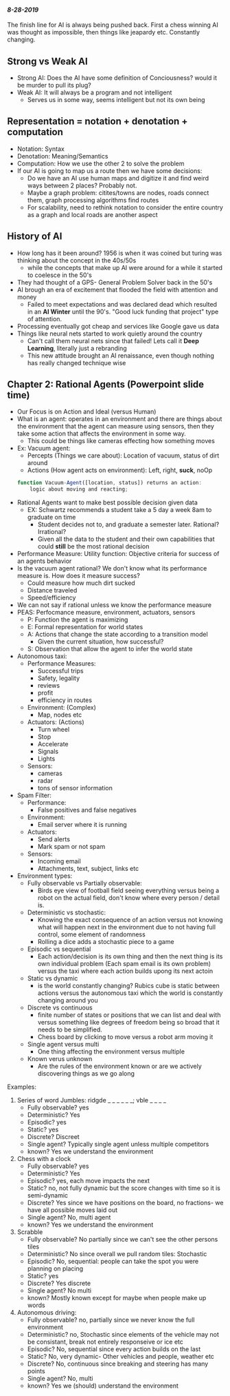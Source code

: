 #### _8-28-2019_

The finish line for AI is always being pushed back. First a chess winning AI was thought as impossible, then things like jeapardy etc. Constantly changing. 

## Strong vs Weak AI
* Strong AI: Does the AI have some definition of Conciousness? would it be murder to pull its plug?
* Weak AI: It will always be a program and not intelligent
    * Serves us in some way, seems intelligent but not its own being

## Representation = notation + denotation + computation 
* Notation: Syntax
* Denotation: Meaning/Semantics
* Computation: How we use the other 2 to solve the problem
* If our AI is going to map us a route then we have some decisions: 
    * Do we have an AI use human maps and digitize it and find weird ways between 2 places? Probably not. 
    * Maybe a graph problem: citites/towns are nodes, roads connect them, graph processing algorithms find routes
    * For scalability, need to rethink notation to consider the entire country as a graph and local roads are another aspect

## History of AI
* How long has it been around? 1956 is when it was coined but turing was thinking about the concept in the 40s/50s
    * while the concepts that make up AI were around for a while it started to coelesce in the 50's
* They had thought of a GPS- General Problem Solver back in the 50's
* AI brough an era of excitement that flooded the field with attention and money
    * Failed to meet expectations and was declared dead which resulted in an **AI Winter** until the 90's. "Good luck funding that project" type of attention. 
* Processing eventually got cheap and services like Google gave us data
* Things like neural nets started to work quietly around the country
    * Can't call them neural nets since that failed! Lets call it **Deep Learning**, literally just a rebranding
    * This new attitude brought an AI renaissance, even though nothing has really changed technique wise

## Chapter 2: Rational Agents (Powerpoint slide time)
* Our Focus is on Action and Ideal (versus Human)
* What is an agent: operates in an environment and there are things about the environment that the agent can measure using sensors, then they take some action that affects the environment in some way. 
    * This could be things like cameras effecting how something moves
* Ex: Vacuum agent: 
    * Percepts (Things we care about): Location of vacuum, status of dirt around
    * Actions (How agent acts on environment): Left, right, **suck**, noOp 
    ```js
    function Vacuum-Agent([location, status]) returns an action:
        logic about moving and reacting;
    ```
* Rational Agents want to make best possible decision given data
    * EX: Schwartz recommends a student take a 5 day a week 8am to graduate on time
        * Student decides not to, and graduate a semester later. Rational? Irrational?
        * Given all the data to the student and their own capabilities that could **still** be the most rational decision
* Performance Measure: Utility function: Objective criteria for success of an agents behavior
* Is the vacuum agent rational? We don't know what its performance measure is. How does it measure success?
    * Could measure how much dirt sucked
    * Distance traveled 
    * Speed/efficiency
* We can not say if rational unless we know the performance measure
* PEAS: Perfocmance measure, environment, actuators, sensors
    * P: Function the agent is maximizing
    * E: Formal representation for world states
    * A: Actions that change the state according to a transition model
        * Given the current situation, how successful?
    * S: Observation that allow the agent to infer the world state
* Autonomous taxi: 
    * Performance Measures: 
        * Successful trips
        * Safety, legality
        * reviews
        * profit
        * efficiency in routes
    * Environment: (Complex)
        * Map, nodes etc
    * Actuators: (Actions)
        * Turn wheel
        * Stop
        * Accelerate
        * Signals
        * Lights
    * Sensors: 
        * cameras
        * radar
        * tons of sensor information
* Spam Filter: 
    * Performance: 
        * False positives and false negatives
    * Environment: 
        * Email server where it is running
    * Actuators: 
        * Send alerts
        * Mark spam or not spam
    * Sensors:
        * Incoming email
        * Attachments, text, subject, links etc
* Environment types: 
    * Fully observable vs Partially observable: 
        * Birds eye view of football field seeing everything versus being a robot on the actual field, don't know where every person / detail is. 
    * Deterministic vs stochastic:
        * Knowing the exact consequence of an action versus not knowing what will happen next in the environment due to not having full control, some element of randomness
        * Rolling a dice adds a stochastic piece to a game
    * Episodic vs sequential
        * Each action/decision is its own thing and then the next thing is its own individual problem (Each spam email is its own problem) versus the taxi where each action builds upong its next actoin
    * Static vs dynamic
        * is the world constantly changing? Rubics cube is static between actions versus the autonomous taxi which the world is constantly changing around you
    * Discrete vs continuous
        * finite number of states or positions that we can list and deal with versus something like degrees of freedom being so broad that it needs to be simplified.
        * Chess board by clicking to move versus a robot arm moving it 
    * Single agent versus multi
        * One thing affecting the environment versus multiple
    * Known verus unknown
        * Are the rules of the environment known or are we actively discovering things as we go along

Examples: 
1. Series of word Jumbles: ridgde _ _ _ _ _ _; vble _ _ _ _ 
    * Fully observable? yes
    * Deterministic? Yes
    * Episodic? yes
    * Static? yes
    * Discrete? Discreet
    * Single agent? Typically single agent unless multiple competitors
    * known? Yes we understand the environment
2. Chess with a clock 
    * Fully observable? yes
    * Deterministic? Yes
    * Episodic? yes, each move impacts the next
    * Static? no, not fully dynamic but the score changes with time so it is semi-dynamic
    * Discrete? Yes since we have positions on the board, no fractions- we have all possible moves laid out
    * Single agent? No, multi agent
    * known? Yes we understand the environment
3. Scrabble
    * Fully observable? No partially since we can't see the other persons tiles 
    * Deterministic? No since overall we pull random tiles: Stochastic
    * Episodic? No, sequential: people can take the spot you were planning on placing 
    * Static? yes
    * Discrete? Yes discrete
    * Single agent? No multi
    * known? Mostly known except for maybe when people make up words
4. Autonomous driving:
    * Fully observable? no, partially since we never know the full environment
    * Deterministic? no, Stochastic since elements of the vehicle may not be consistant, break not entirely responseive or ice etc
    * Episodic? No, sequential since every action builds on the last
    * Static? No, very dynamic- Other vehicles and people, weather etc
    * Discrete? No, continuous since breaking and steering has many points
    * Single agent? No, multi
    * known? Yes we (should) understand the environment
